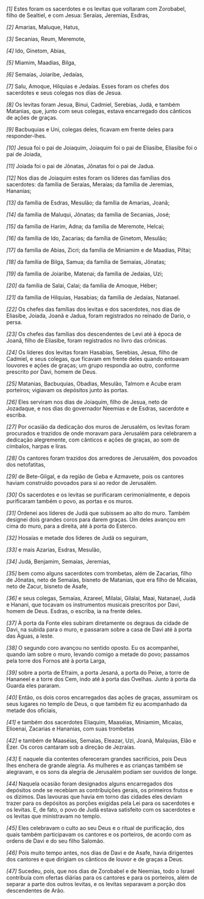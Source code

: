 *[1]* Estes foram os sacerdotes e os levitas que voltaram com Zorobabel, filho de Sealtiel, e com Jesua: Seraías, Jeremias, Esdras,

*[2]* Amarias, Maluque, Hatus,

*[3]* Secanias, Reum, Meremote,

*[4]* Ido, Ginetom, Abias,

*[5]* Miamim, Maadias, Bilga,

*[6]* Semaías, Joiaribe, Jedaías,

*[7]* Salu, Amoque, Hilquias e Jedaías. Esses foram os chefes dos sacerdotes e seus colegas nos dias de Jesua.

*[8]* Os levitas foram Jesua, Binui, Cadmiel, Serebias, Judá, e também Matanias, que, junto com seus colegas, estava encarregado dos cânticos de ações de graças.

*[9]* Bacbuquias e Uni, colegas deles, ficavam em frente deles para responder-lhes.

*[10]* Jesua foi o pai de Joiaquim, Joiaquim foi o pai de Eliasibe, Eliasibe foi o pai de Joiada,

*[11]* Joiada foi o pai de Jônatas, Jônatas foi o pai de Jadua.

*[12]* Nos dias de Joiaquim estes foram os líderes das famílias dos sacerdotes: da família de Seraías, Meraías; da família de Jeremias, Hananias;

*[13]* da família de Esdras, Mesulão; da família de Amarias, Joanã;

*[14]* da família de Maluqui, Jônatas; da família de Secanias, José;

*[15]* da família de Harim, Adna; da família de Meremote, Helcai;

*[16]* da família de Ido, Zacarias; da família de Ginetom, Mesulão;

*[17]* da família de Abias, Zicri; da família de Miniamim e de Maadias, Piltai;

*[18]* da família de Bilga, Samua; da família de Semaías, Jônatas;

*[19]* da família de Joiaribe, Matenai; da família de Jedaías, Uzi;

*[20]* da família de Salai, Calai; da família de Amoque, Héber;

*[21]* da família de Hilquias, Hasabias; da família de Jedaías, Natanael.

*[22]* Os chefes das famílias dos levitas e dos sacerdotes, nos dias de Eliasibe, Joiada, Joanã e Jadua, foram registrados no reinado de Dario, o persa.

*[23]* Os chefes das famílias dos descendentes de Levi até à época de Joanã, filho de Eliasibe, foram registrados no livro das crônicas.

*[24]* Os líderes dos levitas foram Hasabias, Serebias, Jesua, filho de Cadmiel, e seus colegas, que ficavam em frente deles quando entoavam louvores e ações de graças; um grupo respondia ao outro, conforme prescrito por Davi, homem de Deus.

*[25]* Matanias, Bacbuquias, Obadias, Mesulão, Talmom e Acube eram porteiros; vigiavam os depósitos junto às portas.

*[26]* Eles serviram nos dias de Joiaquim, filho de Jesua, neto de Jozadaque, e nos dias do governador Neemias e de Esdras, sacerdote e escriba.

*[27]* Por ocasião da dedicação dos muros de Jerusalém, os levitas foram procurados e trazidos de onde moravam para Jerusalém para celebrarem a dedicação alegremente, com cânticos e ações de graças, ao som de címbalos, harpas e liras.

*[28]* Os cantores foram trazidos dos arredores de Jerusalém, dos povoados dos netofatitas,

*[29]* de Bete-Gilgal, e da região de Geba e Azmavete, pois os cantores haviam construído povoados para si ao redor de Jerusalém.

*[30]* Os sacerdotes e os levitas se purificaram cerimonialmente, e depois purificaram também o povo, as portas e os muros.

*[31]* Ordenei aos líderes de Judá que subissem ao alto do muro. Também designei dois grandes coros para darem graças. Um deles avançou em cima do muro, para a direita, até à porta do Esterco.

*[32]* Hosaías e metade dos líderes de Judá os seguiram,

*[33]* e mais Azarias, Esdras, Mesulão,

*[34]* Judá, Benjamim, Semaías, Jeremias,

*[35]* bem como alguns sacerdotes com trombetas, além de Zacarias, filho de Jônatas, neto de Semaías, bisneto de Matanias, que era filho de Micaías, neto de Zacur, bisneto de Asafe,

*[36]* e seus colegas, Semaías, Azareel, Milalai, Gilalai, Maai, Natanael, Judá e Hanani, que tocavam os instrumentos musicais prescritos por Davi, homem de Deus. Esdras, o escriba, ia na frente deles.

*[37]* À porta da Fonte eles subiram diretamente os degraus da cidade de Davi, na subida para o muro, e passaram sobre a casa de Davi até à porta das Águas, a leste.

*[38]* O segundo coro avançou no sentido oposto. Eu os acompanhei, quando iam sobre o muro, levando comigo a metade do povo; passamos pela torre dos Fornos até à porta Larga,

*[39]* sobre a porta de Efraim, a porta Jesaná, a porta do Peixe, a torre de Hananeel e a torre dos Cem, indo até à porta das Ovelhas. Junto à porta da Guarda eles pararam.

*[40]* Então, os dois coros encarregados das ações de graças, assumiram os seus lugares no templo de Deus, o que também fiz eu acompanhado da metade dos oficiais,

*[41]* e também dos sacerdotes Eliaquim, Maaséias, Miniamim, Micaías, Elioenai, Zacarias e Hananias, com suas trombetas

*[42]* e também de Maaséias, Semaías, Eleazar, Uzi, Joanã, Malquias, Elão e Ézer. Os coros cantaram sob a direção de Jezraías.

*[43]* E naquele dia contentes ofereceram grandes sacrifícios, pois Deus lhes enchera de grande alegria. As mulheres e as crianças também se alegravam, e os sons da alegria de Jerusalém podiam ser ouvidos de longe.

*[44]* Naquela ocasião foram designados alguns encarregados dos depósitos onde se recebiam as contribuições gerais, os primeiros frutos e os dízimos. Das lavouras que havia em torno das cidades eles deviam trazer para os depósitos as porções exigidas pela Lei para os sacerdotes e os levitas. E, de fato, o povo de Judá estava satisfeito com os sacerdotes e os levitas que ministravam no templo.

*[45]* Eles celebravam o culto ao seu Deus e o ritual de purificação, dos quais também participavam os cantores e os porteiros, de acordo com as ordens de Davi e do seu filho Salomão.

*[46]* Pois muito tempo antes, nos dias de Davi e de Asafe, havia dirigentes dos cantores e que dirigiam os cânticos de louvor e de graças a Deus.

*[47]* Sucedeu, pois, que nos dias de Zorobabel e de Neemias, todo o Israel contribuía com ofertas diárias para os cantores e para os porteiros, além de separar a parte dos outros levitas, e os levitas separavam a porção dos descendentes de Arão.

